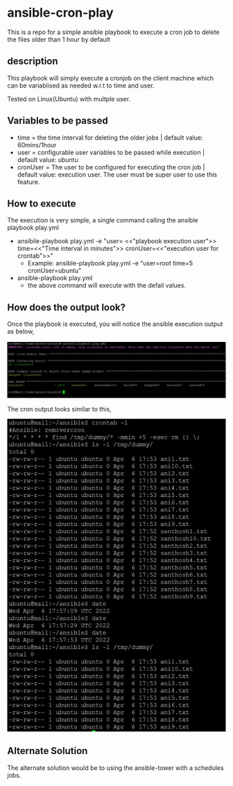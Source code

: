 # ansible-cron-play
This is a repo for a simple ansible playbook to execute a cron job to delete the files older than 1 hour by default

## description
This playbook will simply execute a cronjob on the client machine which can be variablised as needed w.r.t to time and user.

 Tested on Linux(Ubuntu) with multple user.

## Variables to be passed
* time = the time interval for deleting the older jobs | default value: 60mins/1hour
* user = configurable user variables to be passed while execution | default value: ubuntu 
* cronUser = The user to be configured for executing the cron job | default value: execution user. The user must be super user to use this feature.

## How to execute
The execution is very simple, a single command calling the ansible playbook play.yml

* ansibile-playbook play.yml -e "user= <<"playbook execution user">> time=<<"Time interval in minutes">> cronUser=<<"execution user for crontab">>"
    * Example: ansible-playbook play.yml -e "user=root time=5 cronUser=ubuntu"
* ansible-playbook play.yml
    * the above command will execute with the defail values.

## How does the output look?
Once the playbook is executed, you will notice the ansible execution output as below,

![alt text](https://github.com/bsk1072/ansible-cron-play/blob/main/outputimages/ansioutput.JPG?raw=true)

The cron output looks similar to this,

![alt text](https://github.com/bsk1072/ansible-cron-play/blob/main/outputimages/cronExecution.JPG?raw=true)

## Alternate Solution
The alternate solution would be to using the ansible-tower with a schedules jobs.
